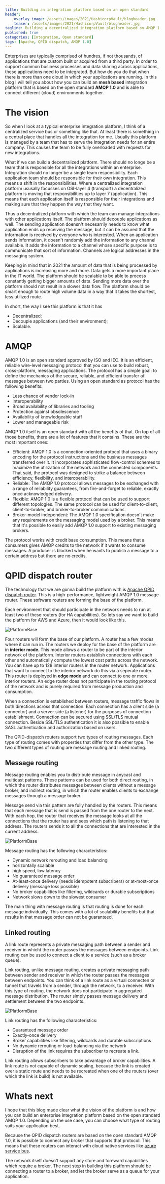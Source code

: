```yaml
---
title: Building an integration platform based on an open standard
header:    
    overlay_image: /assets/images/2021/HashicorpVault/blogheader.jpg
    teaser: /assets/images/2021/HashicorpVault/blogheader.jpg
tagline: Building a decentralized integration platform based on AMQP 1.0
published: true
categories: [Integration, Open standard]
tags: [Apache, QPID dispatch, AMQP 1.0]
---
```


Enterprises are typically comprised of hundres, if not thousands, of applications that are custom built or acquired from a third party. In order to support common business processes and data sharing across applications, these applications need to be integrated. But how do you do that when there is more than one cloud in which your applications are running. In this blog I will tell you about how you can build an **mesh based** integration platform that is based on the open standard **AMQP 1.0** and is able to connect different (cloud) environments together. 

# The vision
So when I look at a typical enterprise integration platform, I think of a centralized service bus or something like that. At least there is something in a central place that handles all the integration for me. Usually this platform is managed by a team that has to serve the integration needs for an entire company. This causes the team to be fully overloaded with requests for new integrations.

What if we can build a decentralized platform. There should no longe be a team that is responsible for all the integrations within an enterprise. Integration should no longer be a single team responsibility. Each application team should be responsible for their own integration. This means a shift in the responsibilities. Where a centralized integration platform ususally focusses on OSI-layer 4 (transport) a decentralized platform is moving that responsibilities up to layer 7 (application). This means that each application itself is responsible for their integrations and making sure that they happen the way that they want.

Thus a decentralized platform with which the team can manage integrations with other applications itself. The platform should decouple applications as well. The sending application doensn't necesarrily needs to know what application ends up receiving the message, but it can be assured that the information is received by everyone who is interested. When an application sends information, it doesn't randomly add the information to any channel available. It adds the information to a channel whose specific purpose is to communicate that sort of information. Channels are logical addresses in the messaging system.

Keeping in mind that in 2021 the amount of data that is being processed by applications is increasing more and more. Data gets a more important place in the IT world. The platform should be scalable to be able to process constantly getting bigger amounts of data. Sending more data over the platform should not result in a slower data flow. The platform should be smart enough to route high volume data in a way that it takes the shortest, less utilized route.

In short, the way I see this platform is that it has 
- Decentralized;
- Decouple applications (and their environment);
- Scalable.

# AMQP
AMQP 1.0 is an open standard approved by ISO and IEC. It is an efficient, reliable wire-level messaging protocol that you can use to build robust, cross-platform, messaging applications. The protocol has a simple goal: to define the mechanics of the secure, reliable, and efficient transfer of messages between two parties. Using an open standard as protocol has the following benefits:

- Less chance of vendor lock-in
- Interoperability
- Broad availability of libraries and tooling
- Protection against obsolescence
- Availability of knowledgeable staff
- Lower and manageable risk

AMQP 1.0 itself is an open standard with all the benefits of that. On top of all those benefits, there are a lot of features that it contains. These are the most important ones: 

- Efficient: AMQP 1.0 is a connection-oriented protocol that uses a binary encoding for the protocol instructions and the business messages transferred over it. It incorporates sophisticated flow-control schemes to maximize the utilization of the network and the connected components. That said, the protocol was designed to strike a balance between efficiency, flexibility, and interoperability.
- Reliable: The AMQP 1.0 protocol allows messages to be exchanged with a range of reliability guarantees, from fire-and-forget to reliable, exactly once acknowledged delivery.
- Flexible: AMQP 1.0 is a flexible protocol that can be used to support different topologies. The same protocol can be used for client-to-client, client-to-broker, and broker-to-broker communications.
- Broker-model independent: The AMQP 1.0 specification doesn't make any requirements on the messaging model used by a broker. This means that it's possible to easily add AMQP 1.0 support to existing messaging brokers.

The protocol works with credit base consumption. This means that a consumers gives AMQP credits to the network if it wants to consume messages. A producer is blocked when he wants to publish a message to a certain address but there are no credits.

# QPID dispatch router
The technology that we are gonna build the platform with is [Apache QPID dispatch router](https://qpid.apache.org/components/dispatch-router/index.html). This is a high-performance, lightweight AMQP 1.0 message router. These software routers are forming the base of the platform. 

Each environment that should participate in the network needs to run at least two of these routers (for HA capabilities). So lets say we want to build the platform for AWS and Azure, then it would look like this. 

![PlatformBase](../../assets/images/2021/IntegrationPlatform/PlatformBase.png)

Four routers will form the base of our platform. A router has a few modes where it can run in. The routers we deploy for the base of the platform are in **interior mode**. This mode allows a router to be part of the interior network of the platform. Interior routers establish connections with each other and automatically compute the lowest cost paths across the network. You can have up to 128 interior routers in the router network. Applications that want to connect to the interior network do this via a seperate router. This router is deployed in **edge mode** and can connect to one or more interior routers. An edge router does not participate in the routing protocol of the network and is purely required from message production and consumption.

When a connection is established between routers, message traffic flows in both directions across that connection. Each connection has a client side (a connector) and a server side (a listener) for the purposes of connection establishment. Connection can be secured using SSL/TLS mutual connection. Beside SSL/TLS authentication it is also possible to enable SASL authentication and authorization based on users.

The QPID-dispatch routers support two types of routing messages. Each type of routing comes with properties that differ from the other type. The two different types of routing are message routing and linked routing.

## Message routing
Message routing enables you to distribute message in anycast and multicast patterns. These patterns can be used for both direct routing, in which the router distributes messages between clients without a message broker, and indirect routing, in which the router enables clients to exchange messages through a message broker.

Message send via this pattern are fully handled by the routers. This means that each message that is send is passed from the one router to the next. With each hop, the router that receives the message looks at all the connections that the router has and sees which path is listening to that address. The routers sends it to all the connections that are interested in the current address.

![PlatformBase](../../assets/images/2021/IntegrationPlatform/MessageRouting.png)

Message routing has the following characteristics: 

- Dynamic network rerouting and load balancing
- horizontally scalable
- high speed, low latency
- No guaranteed message order
- At-least-once delivery (needs idempotent subscribers) or at-most-once delivery (message loss possible)
- No broker capabilities like filtering, wildcards or durable subscriptions 
- Network slows down to the slowest consumer

The main thing with message routing is that routing is done for each message individually. This comes with a lot of scalability benefits but that results in that message order can not be guaranteed.

## Linked routing
A link route represents a private messaging path between a sender and receiver in whicht the router passes the messages between endpoints. Link routing can be used to connect a client to a service (such as a broker queue). 

Link routing, unlike message routing, creates a private messaging path between sender and receiver in which the router passes the messages between endpoints. You can think of a link route as a virtual connecten or tunnel that travels from a sender, through the network, to a receiver. With this type of routing, the network does not participate in aggregated message distribution. The router simply passes message delivery and settlement between the two endpoints.

![PlatformBase](../../assets/images/2021/IntegrationPlatform/LinkRouting.png)

Link routing has the following characteristics:

- Guaranteed message order
- Exactly-once delivery
- Broker capabilities like filtering, wildcards and durable subscriptions
- No dynamic rerouting or load-balancing via the network
- Disruption of the link requires the subscriber to recreate a link.

Link routing allows subscribers to take advantage of broker capabilities. A link route is not capable of dynamic scaling, because the link is created over a static route and needs to be recreated when one of the routers (over which the link is build) is not available.

# Whats next
I hope that this blog made clear what the vision of the platform is and how you can build an enterprise integration platform based on the open standard AMQP 1.0. Depending on the use case, you can choose what type of routing suits your application best. 

Because the QPID dispatch routers are based on the open standard AMQP 1.0, it is possible to connect any broker that supports that protocol. This means that these routers can interact with cloud native services like [azure service bus](https://docs.microsoft.com/en-us/azure/service-bus-messaging/service-bus-amqp-overview). 

The network itself doesn't support any store and foreward capabilities which require a broker. The next step in building this platform should be connecting a router to a broker, and let the broker serve as a queue for your application.

